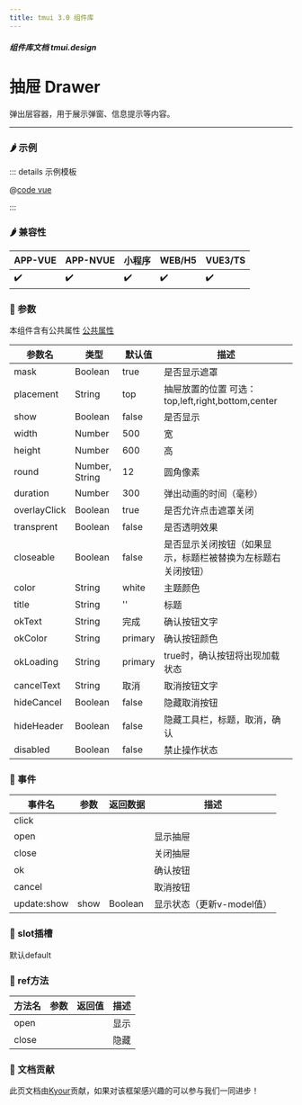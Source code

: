 ```yaml
---
title: tmui 3.0 组件库
---
```


<dirtoc></dirtoc>

##### 组件库文档 tmui.design

# 抽屉 Drawer
弹出层容器，用于展示弹窗、信息提示等内容。

---

### :hot_pepper: 示例

<webview url="https://tmui.design/h5/#/pages/fankui/drawer"></webview>

::: details 示例模板

@[code vue](pages/fankui/drawer.nvue)

:::

### :hot_pepper: 兼容性

| APP-VUE            | APP-NVUE           | 小程序                | WEB/H5             | VUE3/TS            |
|--------------------|--------------------|--------------------|--------------------|--------------------|
| :heavy_check_mark: | :heavy_check_mark: | :heavy_check_mark: | :heavy_check_mark: | :heavy_check_mark: |

### :seedling: 参数
本组件含有公共属性 [公共属性](/doc/spec/组件公共样式.md)

| 参数名          | 类型             | 默认值     | 描述                                      |
|--------------|----------------|---------|-----------------------------------------|
| mask         | Boolean        | true    | 是否显示遮罩                                  |
| placement    | String         | top     | 抽屉放置的位置 可选：top,left,right,bottom,center |
| show         | Boolean        | false   | 是否显示                                    |
| width        | Number         | 500     | 宽                                       |
| height       | Number         | 600     | 高                                       |
| round        | Number, String | 12      | 圆角像素                                    |
| duration     | Number         | 300     | 弹出动画的时间（毫秒）                             |
| overlayClick | Boolean        | true    | 是否允许点击遮罩关闭                              |
| transprent   | Boolean        | false   | 是否透明效果                                  |
| closeable    | Boolean        | false   | 是否显示关闭按钮（如果显示，标题栏被替换为左标题右关闭按钮）          |
| color        | String         | white   | 主题颜色                                    |
| title        | String         | ''      | 标题                                      |
| okText       | String         | 完成      | 确认按钮文字                                  |
| okColor      | String         | primary | 确认按钮颜色                                  |
| okLoading    | String         | primary | true时，确认按钮将出现加载状态                       |
| cancelText   | String         | 取消      | 取消按钮文字                                  |
| hideCancel   | Boolean        | false   | 隐藏取消按钮                                  |
| hideHeader   | Boolean        | false   | 隐藏工具栏，标题，取消，确认                          |
| disabled     | Boolean        | false   | 禁止操作状态                                  |

### :rose: 事件
| 事件名         | 参数   | 返回数据    | 描述               |
|-------------|------|---------|------------------|
| click       |      |         |                  |
| open        |      |         | 显示抽屉             |
| close       |      |         | 关闭抽屉             |
| ok          |      |         | 确认按钮             |
| cancel      |      |         | 取消按钮             |
| update:show | show | Boolean | 显示状态（更新v-model值） |

### :corn: slot插槽
默认default

### :green_salad: ref方法
| 方法名   | 参数  | 返回值 | 描述  |
|-------|-----|-----|-----|
| open  |     |     | 显示  |
| close |     |     | 隐藏  |

### :couplekiss: 文档贡献
此页文档由[Kyour](https://github.com/kyour-cn)贡献，如果对该框架感兴趣的可以参与我们一同进步！
